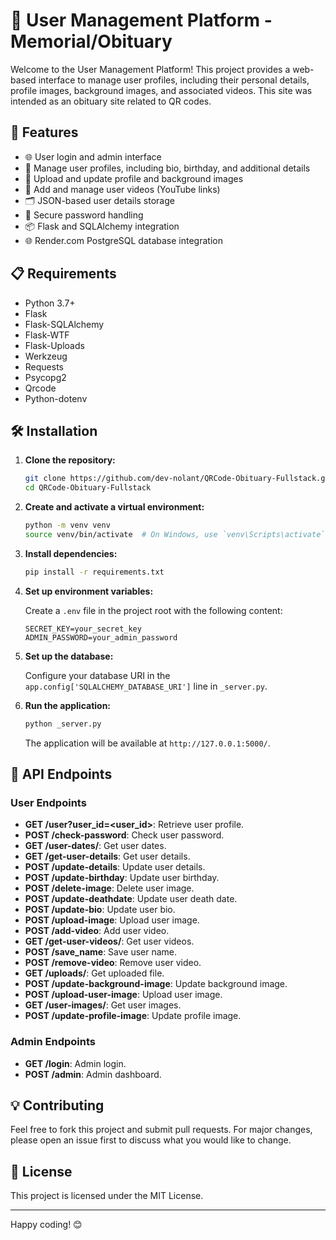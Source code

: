 # 🌟 User Management Platform - Memorial/Obituary

Welcome to the User Management Platform! This project provides a web-based interface to manage user profiles, including their personal details, profile images, background images, and associated videos. This site was intended as an obituary site related to QR codes.

## 🚀 Features

- 🌐 User login and admin interface
- 🎨 Manage user profiles, including bio, birthday, and additional details
- 📸 Upload and update profile and background images
- 🎥 Add and manage user videos (YouTube links)
- 🗂️ JSON-based user details storage
- 🔑 Secure password handling
- 📦 Flask and SQLAlchemy integration
- 🌐 Render.com PostgreSQL database integration

## 📋 Requirements

- Python 3.7+
- Flask
- Flask-SQLAlchemy
- Flask-WTF
- Flask-Uploads
- Werkzeug
- Requests
- Psycopg2
- Qrcode
- Python-dotenv

## 🛠️ Installation

1. **Clone the repository:**

    ```bash
    git clone https://github.com/dev-nolant/QRCode-Obituary-Fullstack.git
    cd QRCode-Obituary-Fullstack
    ```

2. **Create and activate a virtual environment:**

    ```bash
    python -m venv venv
    source venv/bin/activate  # On Windows, use `venv\Scripts\activate`
    ```

3. **Install dependencies:**

    ```bash
    pip install -r requirements.txt
    ```

4. **Set up environment variables:**

    Create a `.env` file in the project root with the following content:

    ```env
    SECRET_KEY=your_secret_key
    ADMIN_PASSWORD=your_admin_password
    ```

5. **Set up the database:**

    Configure your database URI in the `app.config['SQLALCHEMY_DATABASE_URI']` line in `_server.py`.

6. **Run the application:**

    ```bash
    python _server.py
    ```

    The application will be available at `http://127.0.0.1:5000/`.

## 📄 API Endpoints

### User Endpoints

- **GET /user?user_id=<user_id>**: Retrieve user profile.
- **POST /check-password**: Check user password.
- **GET /user-dates/<uid>**: Get user dates.
- **GET /get-user-details**: Get user details.
- **POST /update-details**: Update user details.
- **POST /update-birthday**: Update user birthday.
- **POST /delete-image**: Delete user image.
- **POST /update-deathdate**: Update user death date.
- **POST /update-bio**: Update user bio.
- **POST /upload-image**: Upload user image.
- **POST /add-video**: Add user video.
- **GET /get-user-videos/<uid>**: Get user videos.
- **POST /save_name**: Save user name.
- **POST /remove-video**: Remove user video.
- **GET /uploads/<filename>**: Get uploaded file.
- **POST /update-background-image**: Update background image.
- **POST /upload-user-image**: Upload user image.
- **GET /user-images/<uid>**: Get user images.
- **POST /update-profile-image**: Update profile image.

### Admin Endpoints

- **GET /login**: Admin login.
- **POST /admin**: Admin dashboard.

## 💡 Contributing

Feel free to fork this project and submit pull requests. For major changes, please open an issue first to discuss what you would like to change.

## 📄 License

This project is licensed under the MIT License.

---

Happy coding! 😊
